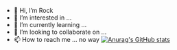 - 👋 Hi, I’m Rock
- 👀 I’m interested in ...
- 🌱 I’m currently learning ...
- 💞️ I’m looking to collaborate on ...
- 📫 How to reach me ... no way
[![Anurag's GitHub stats](https://github-readme-stats.vercel.app/api?username=zhangjianxing2011)](https://github.com/anuraghazra/github-readme-stats)
<!---
zhangjianxing2011/zhangjianxing2011 is a ✨ special ✨ repository because its `README.md` (this file) appears on your GitHub profile.
You can click the Preview link to take a look at your changes.
--->
